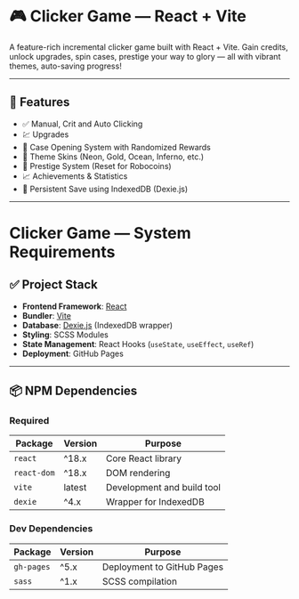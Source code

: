 # 🎮 Clicker Game — React + Vite

A feature-rich incremental clicker game built with React + Vite. Gain credits, unlock upgrades, spin cases, prestige your way to glory — all with vibrant themes, auto-saving progress!

---

## 🧩 Features

- ✅ Manual, Crit and Auto Clicking
- 💹 Upgrades
- 🎁 Case Opening System with Randomized Rewards
- 🎨 Theme Skins (Neon, Gold, Ocean, Inferno, etc.)
- 🔁 Prestige System (Reset for Robocoins)
- 📈 Achievements & Statistics
- 💾 Persistent Save using IndexedDB (Dexie.js)

---

# Clicker Game — System Requirements

## ✅ Project Stack

- **Frontend Framework**: [React](https://reactjs.org/)
- **Bundler**: [Vite](https://vitejs.dev/)
- **Database**: [Dexie.js](https://dexie.org/) (IndexedDB wrapper)
- **Styling**: SCSS Modules
- **State Management**: React Hooks (`useState`, `useEffect`, `useRef`)
- **Deployment**: GitHub Pages

---

## 📦 NPM Dependencies

### Required
| Package         | Version     | Purpose                                 |
|----------------|-------------|-----------------------------------------|
| `react`        | ^18.x       | Core React library                      |
| `react-dom`    | ^18.x       | DOM rendering                           |
| `vite`         | latest      | Development and build tool              |
| `dexie`        | ^4.x        | Wrapper for IndexedDB                   |

### Dev Dependencies
| Package         | Version     | Purpose                               |
|----------------|-------------|---------------------------------------|
| `gh-pages`     | ^5.x        | Deployment to GitHub Pages            |
| `sass`         | ^1.x        | SCSS compilation                      |